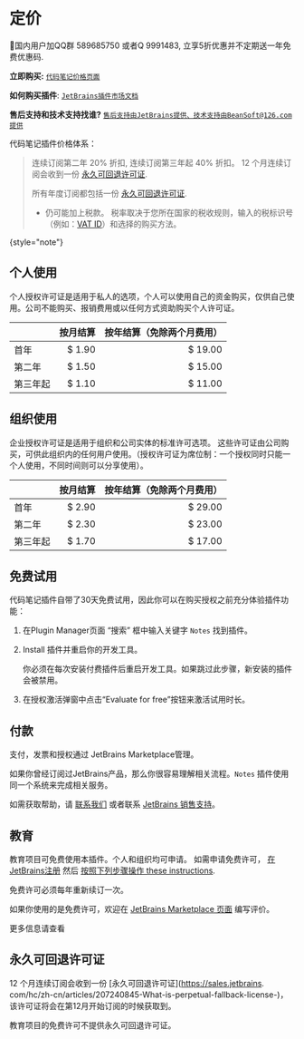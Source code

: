 # 定价

<tldr>

🌟国内用户加QQ群 589685750 或者Q 9991483, 立享5折优惠并不定期送一年免费优惠码.

**立即购买:** [`代码笔记价格页面`](https://plugins.jetbrains.com/plugin/17501-notes/pricing)

**如何购买插件**: [`JetBrains插件市场文档`](https://plugins.jetbrains.com/docs/marketplace/how-to-buy-a-plugin.html)

**售后支持和技术支持找谁?** [`售后支持由JetBrains提供、技术支持由BeanSoft@126.com提供`](https://plugins.jetbrains.com/docs/marketplace/sales-and-technical-support.html)
</tldr>

代码笔记插件价格体系：
> 连续订阅第二年 20% 折扣, 连续订阅第三年起 40% 折扣。
> 12 个月连续订阅会收到一份 [永久可回退许可证](https://sales.jetbrains.com/hc/zh-cn/articles/207240845-What-is-perpetual-fallback-license-).
>
> 所有年度订阅都包括一份 [永久可回退许可证](https://sales.jetbrains.com/hc/zh-cn/articles/207240845-What-is-perpetual-fallback-license-).
> * 仍可能加上税款。 税率取决于您所在国家的税收规则，输入的税标识号（例如：[VAT ID](https://www.jetbrains.com/shop/static/html/vat.html)）和选择的购买方法。

{style="note"}

## 个人使用

个人授权许可证是适用于私人的选项，个人可以使用自己的资金购买，仅供自己使用。公司不能购买、报销费用或以任何方式资助购买个人许可证。

|      |   按月结算 | 按年结算（免除两个月费用） |
|------|-------:|--------------:|
| 首年   | $ 1.90 |       $ 19.00 |
| 第二年  | $ 1.50 |       $ 15.00 |
| 第三年起 | $ 1.10 |       $ 11.00 |

## 组织使用

企业授权许可证是适用于组织和公司实体的标准许可选项。 这些许可证由公司购买，可供此组织内的任何用户使用。（授权许可证为席位制：一个授权同时只能一个人使用，不同时间则可以分享使用）。

|      |   按月结算 | 按年结算（免除两个月费用） |
|------|-------:|--------------:|
| 首年   | $ 2.90 |       $ 29.00 |
| 第二年  | $ 2.30 |       $ 23.00 |
| 第三年起 | $ 1.70 |       $ 17.00 |


## 免费试用

代码笔记插件自带了30天免费试用，因此你可以在购买授权之前充分体验插件功能：

1.  在<control>Plugin Manager</control>页面 “搜索” 框中输入关键字 `Notes` 找到插件。

2.  <control>Install</control> 插件并重启你的开发工具。

    <note> 你必须在每次安装付费插件后重启开发工具。如果跳过此步骤，新安装的插件会被禁用。</note>

3.  在授权激活弹窗中点击“Evaluate for free”按钮来激活试用时长。

## 付款

支付，发票和授权通过 JetBrains Marketplace管理。

如果你曾经订阅过JetBrains产品，那么你很容易理解相关流程。`Notes` 插件使用同一个系统来完成相关服务。 

如需获取帮助，请 [联系我们](mailto:beansoft@126.com) 或者联系 [JetBrains 销售支持](https://www.jetbrains.com.cn/support/sales/#email-sales)。

## 教育

教育项目可免费使用本插件。个人和组织均可申请。
如需申请免费许可， [在 JetBrains注册](https://www.jetbrains.com.cn/community/education/#students) 然后
 [按照下列步骤操作 these instructions](https://plugins.jetbrains.com/docs/marketplace/community-programs.html).

免费许可必须每年重新续订一次。 

如果你使用的是免费许可，欢迎在 [JetBrains Marketplace 页面](https://plugins.jetbrains.com/plugin/17501-notes/reviews) 编写评价。

更多信息请查看 [](../Special-Community-Offers.md)

## 永久可回退许可证

12 个月连续订阅会收到一份 [永久可回退许可证](https://sales.jetbrains.
com/hc/zh-cn/articles/207240845-What-is-perpetual-fallback-license-)，该许可证将会在第12月开始订阅的时候获取到。

教育项目的免费许可不提供永久可回退许可证。 
